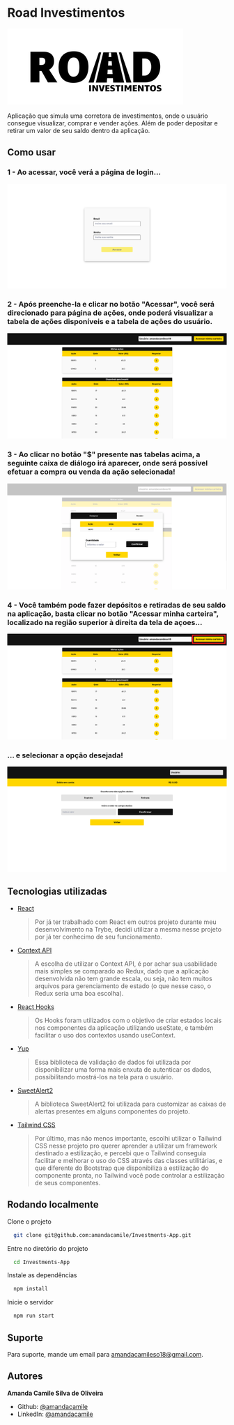 # Road Investimentos

![ Logo da aplicação ](https://github.com/amandacamile/Investments-App/blob/main/src/_assets/img/ROAD.png)

Aplicação que simula uma corretora de investimentos, onde o usuário consegue visualizar, comprar e vender ações. Além de poder depositar e retirar um valor de seu saldo dentro da aplicação.

##  Como usar

###  1 - Ao acessar, você verá a página de login...

![ Imagem da tela de Login ](https://github.com/amandacamile/Investments-App/blob/main/public/readme-images/tela-de-login.png)


###  2 - Após preenche-la e clicar no botão "Acessar", você será direcionado para página de ações, onde poderá visualizar a tabela de ações disponíveis e a tabela de ações do usuário.

![ Imagem da tela de ações ](https://github.com/amandacamile/Investments-App/blob/main/public/readme-images/tela-de-acoes.png)


###  3 - Ao clicar no botão "$" presente nas tabelas acima, a seguinte caixa de diálogo irá aparecer, onde será possível efetuar a compra ou venda da ação selecionada!

![ Imagem da tela de compra e venda ](https://github.com/amandacamile/Investments-App/blob/main/public/readme-images/tela-de-compra-e-venda.png)


###  4 - Você também pode fazer depósitos e retiradas de seu saldo na aplicação, basta clicar no botão "Acessar minha carteira", localizado na região superior à direita da tela de açoes...

![ Imagem com instrução de qual botão clicar ](https://github.com/amandacamile/Investments-App/blob/main/public/readme-images/instrucao-botao-carteira.png)
### ... e selecionar a opção desejada!
![ Imagem da tela de depósito e retirada (carteira) ](https://github.com/amandacamile/Investments-App/blob/main/public/readme-images/tela-de-carteira.png)


## Tecnologias utilizadas
- [React](https://reactjs.org/)
    >Por já ter trabalhado com React em outros projeto durante meu desenvolvimento na Trybe, decidi utilizar a mesma nesse projeto por já ter conhecimo de seu funcionamento.
- [Context API](https://pt-br.reactjs.org/docs/context.html)
    >A escolha de utilizar o Context API, é por achar sua usabilidade mais simples se comparado ao Redux, dado que a aplicação desenvolvida não tem grande escala, ou seja, não tem muitos arquivos para gerenciamento de estado (o que nesse caso, o Redux seria uma boa escolha).
- [React Hooks](https://pt-br.reactjs.org/docs/hooks-intro.html)
    >Os Hooks foram utilizados com o objetivo de criar estados locais nos componentes da aplicação utilizando useState, e também facilitar o uso dos contextos usando useContext.
- [Yup](https://www.npmjs.com/package/yup)
    >Essa biblioteca de validação de dados foi utilizada por disponibilizar uma forma mais enxuta de autenticar os dados, possibilitando mostrá-los na tela para o usuário. 
- [SweetAlert2](https://sweetalert2.github.io/)
    >A biblioteca SweetAlert2 foi utilizada para customizar as caixas de alertas presentes em alguns componentes do projeto.
- [Tailwind CSS](https://tailwindcss.com/docs/installation)
    >Por último, mas não menos importante, escolhi utilizar o Tailwind CSS nesse projeto pro querer aprender a utilizar um framework destinado a estilização, e percebi que o Tailwind conseguia facilitar e melhorar o uso do CSS através das classes utilitárias, e que diferente do Bootstrap que disponibiliza a estilização do componente pronta, no Tailwind você pode controlar a estilização de seus componentes.
    

## Rodando localmente

Clone o projeto

```bash
  git clone git@github.com:amandacamile/Investments-App.git
```

Entre no diretório do projeto

```bash
  cd Investments-App
```

Instale as dependências

```bash
  npm install
```

Inicie o servidor

```bash
  npm run start
```


## Suporte

Para suporte, mande um email para amandacamileso18@gmail.com.


## Autores

**Amanda Camile Silva de Oliveira**
- Github: [@amandacamile](https://www.github.com/amandacamile)
- LinkedIn: [@amandacamile](https://www.linkedin.com/in/amandacamile/)
